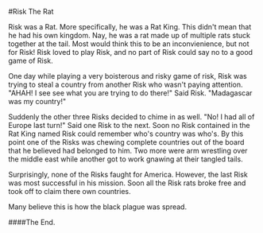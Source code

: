 #Risk The Rat

Risk was a Rat.  More specifically, he was a Rat King.  This didn't mean that he had his own kingdom.  Nay, he was a rat made up of multiple rats stuck together at the tail.  Most would think this to be an inconvienience, but not for Risk!  Risk loved to play Risk, and no part of Risk could say no to a good game of Risk.

One day while playing a very boisterous and risky game of risk, Risk was trying to steal a country from another Risk who wasn't paying attention.  "AHAH! I see see what you are trying to do there!"  Said Risk.  "Madagascar was my country!"

Suddenly the other three Risks decided to chime in as well.  "No! I had all of Europe last turn!"  Said one Risk to the next.  Soon no Risk contained in the Rat King named Risk could remember who's country was who's.  By this point one of the Risks was chewing complete countries out of the board that he believed had belonged to him.  Two more were arm wrestling over the middle east while another got to work gnawing at their tangled tails.

Surprisingly, none of the Risks faught for America.  However, the last Risk was most successful in his mission.  Soon all the Risk rats broke free and took off to claim there own countries.  

Many believe this is how the black plague was spread.

####The End.
